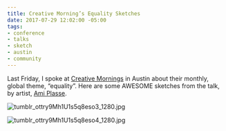 ```yaml
---
title: Creative Morning’s Equality Sketches
date: 2017-07-29 12:02:00 -05:00
tags:
- conference
- talks
- sketch
- austin
- community
---
```


Last Friday, I spoke at [Creative Mornings](https://creativemornings.com/talks/sam-kapila) in Austin about their monthly, global theme, “equality”. Here are some AWESOME sketches from the talk, by artist, [Ami Plasse](http://amidrawstx.tumblr.com/post/163541590683/creativemorningsaustin-72117-on-the-topic-of).

![tumblr_ottry9Mh1U1s5q8eso3_1280.jpg](/uploads/tumblr_ottry9Mh1U1s5q8eso3_1280.jpg)

![tumblr_ottry9Mh1U1s5q8eso4_1280.jpg](/uploads/tumblr_ottry9Mh1U1s5q8eso4_1280.jpg)